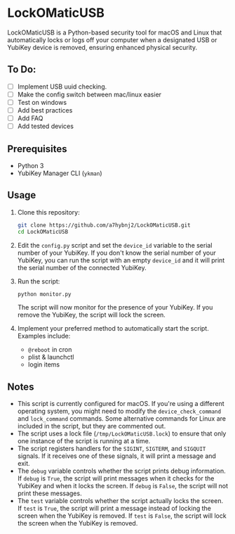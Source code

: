 # LockOMaticUSB

LockOMaticUSB is a Python-based security tool for macOS and Linux that automatically locks or logs off your computer when a designated USB or YubiKey device is removed, ensuring enhanced physical security.

## To Do:
- [ ] Implement USB uuid checking.
- [ ] Make the config switch between mac/linux easier
- [ ] Test on windows
- [ ] Add best practices
- [ ] Add FAQ
- [ ] Add tested devices

## Prerequisites

- Python 3
- YubiKey Manager CLI (`ykman`)

## Usage

1. Clone this repository:

	```bash
	git clone https://github.com/a7hybnj2/LockOMaticUSB.git
	cd LockOMaticUSB
	```

2. Edit the `config.py` script and set the `device_id` variable to the serial number of your YubiKey. If you don't know the serial number of your YubiKey, you can run the script with an empty `device_id` and it will print the serial number of the connected YubiKey.

3. Run the script:

	```python
	python monitor.py
	```

	The script will now monitor for the presence of your YubiKey. If you remove the YubiKey, the script will lock the screen.

4. Implement your preferred method to automatically start the script. Examples include:

	- `@reboot` in cron
	- plist & launchctl
	- login items

## Notes

- This script is currently configured for macOS. If you're using a different operating system, you might need to modify the `device_check_command` and `lock_command` commands. Some alternative commands for Linux are included in the script, but they are commented out.
- The script uses a lock file (`/tmp/LockOMaticUSB.lock`) to ensure that only one instance of the script is running at a time.
- The script registers handlers for the `SIGINT`, `SIGTERM`, and `SIGQUIT` signals. If it receives one of these signals, it will print a message and exit.
- The `debug` variable controls whether the script prints debug information. If `debug` is `True`, the script will print messages when it checks for the YubiKey and when it locks the screen. If `debug` is `False`, the script will not print these messages.
- The `test` variable controls whether the script actually locks the screen. If `test` is `True`, the script will print a message instead of locking the screen when the YubiKey is removed. If `test` is `False`, the script will lock the screen when the YubiKey is removed.